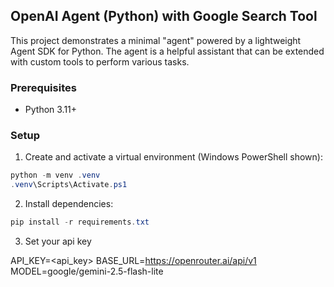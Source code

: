 ## OpenAI Agent (Python) with Google Search Tool

This project demonstrates a minimal "agent" powered by a lightweight Agent SDK for Python. The agent is a helpful assistant that can be extended with custom tools to perform various tasks.

### Prerequisites

- Python 3.11+

### Setup

1. Create and activate a virtual environment (Windows PowerShell shown):

```powershell
python -m venv .venv
.venv\Scripts\Activate.ps1
```

2. Install dependencies:

```powershell
pip install -r requirements.txt
```

3. Set your api key

API_KEY=<api_key>
BASE_URL=https://openrouter.ai/api/v1
MODEL=google/gemini-2.5-flash-lite
